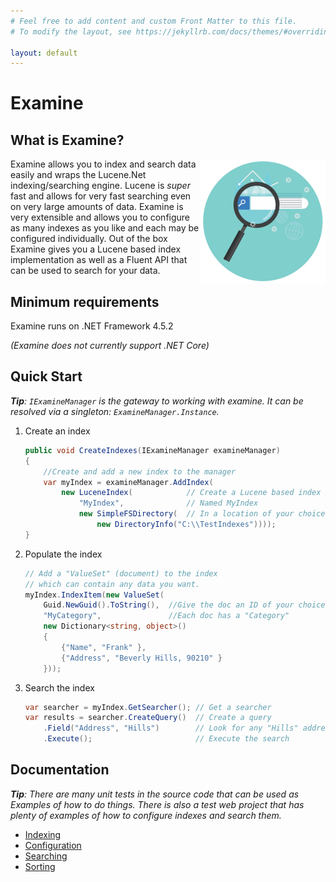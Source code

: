 ```yaml
---
# Feel free to add content and custom Front Matter to this file.
# To modify the layout, see https://jekyllrb.com/docs/themes/#overriding-theme-defaults

layout: default
---
```


Examine
===

## What is Examine?

<img align="right" src="https://github.com/Shazwazza/Examine/raw/master/assets/logo-round-small.png?raw=true"> Examine allows you to index and search data easily and wraps the Lucene.Net indexing/searching engine. Lucene is _super_ fast and allows for very fast searching even on very large amounts of data. Examine is very extensible and allows you to configure as many indexes as you like and each may be configured individually. Out of the box Examine gives you a Lucene based index implementation as well as a Fluent API that can be used to search for your data.

## Minimum requirements

Examine runs on .NET Framework 4.5.2

_(Examine does not currently support .NET Core)_

## Quick Start

_**Tip**: `IExamineManager` is the gateway to working with examine. It can be resolved via a singleton: `ExamineManager.Instance`._

1. Create an index

    ```cs
    public void CreateIndexes(IExamineManager examineManager)
    {
        //Create and add a new index to the manager
        var myIndex = examineManager.AddIndex(
            new LuceneIndex(            // Create a Lucene based index
                "MyIndex",              // Named MyIndex
                new SimpleFSDirectory(  // In a location of your choice
                    new DirectoryInfo("C:\\TestIndexes"))));
    }
    ```
1. Populate the index

    ```cs
    // Add a "ValueSet" (document) to the index 
    // which can contain any data you want.
    myIndex.IndexItem(new ValueSet(
        Guid.NewGuid().ToString(),  //Give the doc an ID of your choice
        "MyCategory",               //Each doc has a "Category"
        new Dictionary<string, object>()
        {
            {"Name", "Frank" },
            {"Address", "Beverly Hills, 90210" }
        }));
    ```
1. Search the index

    ```cs
    var searcher = myIndex.GetSearcher(); // Get a searcher
    var results = searcher.CreateQuery()  // Create a query
        .Field("Address", "Hills")        // Look for any "Hills" addresses
        .Execute();                       // Execute the search
    ```

## Documentation

_**Tip**: There are many unit tests in the source code that can be used as Examples of how to do things. There is also a test web project that has plenty of examples of how to configure indexes and search them._

* [Indexing](indexing)
* [Configuration](configuration)
* [Searching](searching)
* [Sorting](sorting)
